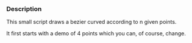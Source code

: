 <h3>Description</h3>

This small script draws a bezier curved according to n given points.

It first starts with a demo of 4 points which you can, of course, change.
